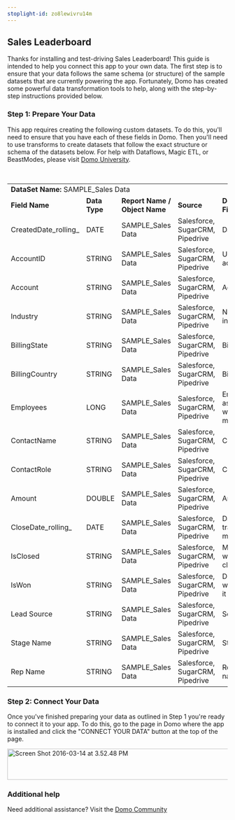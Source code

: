 ```yaml
---
stoplight-id: zo8lewivru14m
---
```


<div class="col-md-12 content-panel">
                <h2>Sales Leaderboard</h2>
                <p></p><p>Thanks for installing and test-driving <span id="title">Sales Leaderboard</span>! This guide is intended to help you connect this app to your own data. The first step is to ensure that your data follows the same schema (or structure) of the sample datasets that are currently powering the app. Fortunately, Domo has created some powerful data transformation tools to help, along with the step-by-step instructions provided below.</p><div class="doc-row" id="Step%201:%20Identify%20Required%20Data%20Fields"><h3 class="doc-row-title">Step 1: Prepare Your Data</h3><div class="small-pad-bottom"><p>This app requires creating the following custom datasets. To do this, you'll need to ensure that you have each of these fields in Domo. Then you'll need to use transforms to create datasets that follow the exact structure or schema of the datasets below. For help with Dataflows, Magic ETL, or BeastModes, please visit <a href="https://university.domo.com/" target="_blank">Domo University</a>.</p></div>
                <br>
                <div id="custom-data-container"><table id="SAMPLE_Sales-Data"><tbody><tr><td colspan="6"><strong>DataSet Name:</strong> <span class="value">SAMPLE_Sales Data</span></td></tr><!--tr>    <td colspan="6"></td></tr--><tr><td><strong>Field Name</strong></td><td><strong>Data Type</strong></td><td><strong>Report Name / Object Name</strong></td><td><strong>Source </strong></td><td colspan="2"><strong>Description of Field</strong></td></tr><tr><td>CreatedDate_rolling_</td><td>DATE</td><td>SAMPLE_Sales Data</td><td>Salesforce, SugarCRM, Pipedrive</td><td colspan="2">Date created</td></tr><tr><td>AccountID</td><td>STRING</td><td>SAMPLE_Sales Data</td><td>Salesforce, SugarCRM, Pipedrive</td><td colspan="2">Unique account ID</td></tr><tr><td>Account</td><td>STRING</td><td>SAMPLE_Sales Data</td><td>Salesforce, SugarCRM, Pipedrive</td><td colspan="2">Account</td></tr><tr><td>Industry</td><td>STRING</td><td>SAMPLE_Sales Data</td><td>Salesforce, SugarCRM, Pipedrive</td><td colspan="2">Name of industry</td></tr><tr><td>BillingState</td><td>STRING</td><td>SAMPLE_Sales Data</td><td>Salesforce, SugarCRM, Pipedrive</td><td colspan="2">Billing State </td></tr><tr><td>BillingCountry</td><td>STRING</td><td>SAMPLE_Sales Data</td><td>Salesforce, SugarCRM, Pipedrive</td><td colspan="2">Billing Country </td></tr><tr><td>Employees</td><td>LONG</td><td>SAMPLE_Sales Data</td><td>Salesforce, SugarCRM, Pipedrive</td><td colspan="2">Employees associated with tracked metrics</td></tr><tr><td>ContactName</td><td>STRING</td><td>SAMPLE_Sales Data</td><td>Salesforce, SugarCRM, Pipedrive</td><td colspan="2">Contact name</td></tr><tr><td>ContactRole</td><td>STRING</td><td>SAMPLE_Sales Data</td><td>Salesforce, SugarCRM, Pipedrive</td><td colspan="2">Contact role</td></tr><tr><td>Amount</td><td>DOUBLE</td><td>SAMPLE_Sales Data</td><td>Salesforce, SugarCRM, Pipedrive</td><td colspan="2">Amount</td></tr><tr><td>CloseDate_rolling_</td><td>DATE</td><td>SAMPLE_Sales Data</td><td>Salesforce, SugarCRM, Pipedrive</td><td colspan="2">Date closed of tracked metrics</td></tr><tr><td>IsClosed</td><td>STRING</td><td>SAMPLE_Sales Data</td><td>Salesforce, SugarCRM, Pipedrive</td><td colspan="2">Measures weather this is closed or not </td></tr><tr><td>IsWon</td><td>STRING</td><td>SAMPLE_Sales Data</td><td>Salesforce, SugarCRM, Pipedrive</td><td colspan="2">Determines weather or not it won</td></tr><tr><td>Lead Source</td><td>STRING</td><td>SAMPLE_Sales Data</td><td>Salesforce, SugarCRM, Pipedrive</td><td colspan="2">Source of lead</td></tr><tr><td>Stage Name</td><td>STRING</td><td>SAMPLE_Sales Data</td><td>Salesforce, SugarCRM, Pipedrive</td><td colspan="2">Stage name</td></tr><tr><td>Rep Name</td><td>STRING</td><td>SAMPLE_Sales Data</td><td>Salesforce, SugarCRM, Pipedrive</td><td colspan="2">Representative name</td></tr></tbody></table><div class="doc-row medium-pad-top">
                <h3 class="doc-row-title">Step 2: Connect Your Data</h3>
                <div class="small-pad-bottom">
                    <p>Once you've finished preparing your data as outlined in Step 1 you're ready to connect it to your app. To do this, go to the page in Domo where the app is installed and click the "CONNECT YOUR DATA" button at the top of the page.</p>
                    <p class="small-pad">
                    <img class="alignnone size-full wp-image-1207" src="https://s3.amazonaws.com/development.domo.com/wp-content/uploads/2016/03/14155707/Screen-Shot-2016-03-14-at-3.52.48-PM1.png" alt="Screen Shot 2016-03-14 at 3.52.48 PM" width="1158" height="71">
                    </p>
                    <div id="ooyalaplayer-IyYTc1MjE61NwLdtrxXvZuhH-dSGbWnR" class="ooyalaplayer"></div>
                    <script>
                        OO.ready(function() {
                            OO.Player.create("ooyalaplayer-IyYTc1MjE61NwLdtrxXvZuhH-dSGbWnR", "IyYTc1MjE61NwLdtrxXvZuhH-dSGbWnR", {
                                height: 380
                            });
                        });
                    </script>
                </div>
                <h3 class="doc-row-title">Additional help</h3>
                <div class="small-pad-bottom">
                    <p>Need additional assistance? Visit the <a href="https://dojo.domo.com">Domo Community</a></p>
                </div>
            </div></div></div><p></p>            </div>
